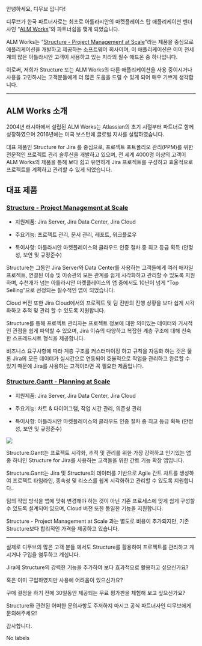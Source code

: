 
안녕하세요, 디무브 입니다!

디무브가 한국 파트너사로는 최초로 아틀라시안의 마켓플레이스 탑 애플리케이션 벤더사인 “[ALM Works](https://almworks.com/ "https://almworks.com/")”와 파트너쉽을 맺게 되었습니다.

ALM Works는 “[Structure - Project Management at Scale](https://marketplace.atlassian.com/apps/34717/structure-project-management-at-scale "https://marketplace.atlassian.com/apps/34717/structure-project-management-at-scale")”라는 제품을 중심으로 애플리케이션을 개발하고 제공하는 소프트웨어 회사이며, 이 애플리케이션은 이미 전세계의 많은 아틀라시안 고객이 사용하고 있는 지라의 필수 애드온 중 하나입니다.

이로써, 저희가 Structure 또는 ALM Works의 다른 애플리케이션을 사용 중이시거나 사용을 고민하시는 고객분들에게 더 많은 도움을 드릴 수 있게 되어 매우 기쁘게 생각합니다.

----------

## ALM Works 소개

2004년 러시아에서 설립된 ALM Works는 Atlassian의 초기 시절부터 파트너로 함께 성장하였으며 2016년에는 미국 보스턴에 글로벌 지사를 설립하였습니다.

대표 제품인 Structure for Jira 를 중심으로, 프로젝트 포트폴리오 관리(PPM)를 위한 전문적인 프로젝트 관리 솔루션을 개발하고 있으며, 전 세계 4000명 이상의 고객이 ALM Works의 제품을 통해 보다 쉽고 유연하게 Jira 프로젝트를 구성하고 효율적으로 프로젝트를 계획하고 관리할 수 있게 되었습니다.

## 대표 제품

### [Structure - Project Management at Scale](https://marketplace.atlassian.com/apps/34717/structure-project-management-at-scale "https://marketplace.atlassian.com/apps/34717/structure-project-management-at-scale")

-   지원제품: Jira Server, Jira Data Center, Jira Cloud
    
-   주요기능: 프로젝트 관리, 문서 관리, 레포트, 워크플로우
    
-   특이사항: 아틀라시안 마켓플레이스의 클라우드 인증 절차 중 최고 등급 획득 (안정성, 보안 및 규정준수)
   

Structure는 그동안 Jira Server와 Data Center를 사용하는 고객들에게 여러 애자일 프로젝트, 연결된 이슈 및 이슈관의 모든 관계를 쉽게 시각화하고 관리할 수 있도록 지원하며, 수천개가 넘는 아틀라시안 마켓플레이스의 앱 중에서도 10년이 넘게 “Top Selling”으로 선정되는 필수적인 앱이 되었습니다.

Cloud 버전 또한 Jira Cloud에서의 프로젝트 및 팀 전반의 진행 상황을 보다 쉽게 시각화하고 추적 및 관리 할 수 있도록 지원합니다.

Structure를 통해 프로젝트 관리자는 프로젝트 정보에 대한 의미있는 데이터와 거시적인 관점을 쉽게 파악할 수 있으며, Jira 이슈의 다양하고 복잡한 계층 구조에 대해 친숙한 스프레드시트 형식을 제공합니다.

비즈니스 요구사항에 따라 계층 구조를 커스터마이징 하고 규칙을 자동화 하는 것은 물론 Jira의 모든 데이터가 실시간으로 연동되어 효율적으로 작업을 관리하고 완료할 수 있기 때문에 Jira를 사용하는 고객이라면 꼭 필요한 제품입니다.

### [Structure.Gantt - Planning at Scale](https://marketplace.atlassian.com/apps/1217809/structure-gantt-planning-at-scale "https://marketplace.atlassian.com/apps/1217809/structure-gantt-planning-at-scale")

-   지원제품: Jira Server, Jira Data Center, Jira Cloud
    
-   주요기능: 차트 & 다이어그램, 작업 시간 관리, 의존성 관리
    
-   특이사항: 아틀라시안 마켓플레이스의 클라우드 인증 절차 중 최고 등급 획득 (안정성, 보안 및 규정준수)
    

![](blob:https://dmove.atlassian.net/c34c4ee2-9d23-4fe5-b84b-09e06e5adc0d#media-blob-url=true&id=f6e220a1-19d0-4cb4-8ea5-9e88cd83c018&collection=contentId-312017204&contextId=312017204&mimeType=image%2Fpng&name=image-20210721-051728.png&size=286367&width=1840&height=900)

Structure.Gantt는 프로젝트 시각화, 추적 및 관리를 위한 가장 강력하고 인기있는 앱 중 하나인 Structure for Jira를 사용하는 고객들을 위한 간트 기능 확장 앱입니다.

Structure.Gantt는 Jira 및 Structure의 데이터를 기반으로 Agile 간트 차트를 생성하여 프로젝트 타임라인, 종속성 및 리소스를 쉽게 시각화하고 관리할 수 있도록 지원합니다.

팀의 작업 방식을 앱에 맞춰 변경해야 하는 것이 아닌 기존 프로세스에 맞게 쉽게 구성할 수 있도록 설계되어 있으며, Cloud 버전 또한 동일한 기능을 지원합니다.

Structure - Project Management at Scale 과는 별도로 비용이 추가되지만, 기존 Structure보다 합리적인 가격을 제공하고 있습니다.

----------

실제로 디무브의 많은 고객 분들 께서도 Structure를 활용하여 프로젝트를 관리하고 계시거나 구입을 염두하고 계십니다.

Jira에 Structure의 강력한 기능을 추가하여 보다 효과적으로 활용하고 싶으신가요?

혹은 이미 구입하였지만 사용에 어려움이 있으신가요?

구매 결정을 하기 전에 30일동안 제공되는 무료 평가판을 체험해 보고 싶으신가요?

Structure와 관련된 어떠한 문의사항도 주저하지 마시고 공식 파트너사인 디무브에게 문의해주세요!

감사합니다.

No labels
<!--stackedit_data:
eyJoaXN0b3J5IjpbLTE2NTg2MjYxOTgsLTcyNTMyOTY4MCw0OT
c4MTg4MTBdfQ==
-->